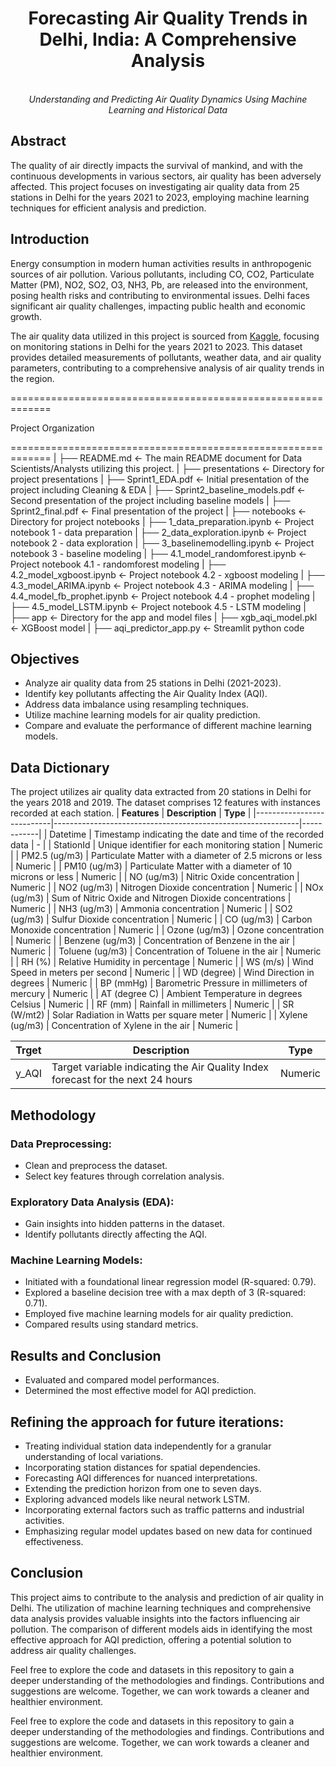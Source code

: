 <h1 align="center">Forecasting Air Quality Trends in Delhi, India: A Comprehensive Analysis</h1>
<p align="center">
  <br>
  <em>Understanding and Predicting Air Quality Dynamics Using Machine Learning and Historical Data</em>
  <br>
</p>

## Abstract
The quality of air directly impacts the survival of mankind, and with the continuous developments in various sectors, air quality has been adversely affected. This project focuses on investigating air quality data from 25 stations in Delhi for the years 2021 to 2023, employing machine learning techniques for efficient analysis and prediction.

## Introduction
Energy consumption in modern human activities results in anthropogenic sources of air pollution. Various pollutants, including CO, CO2, Particulate Matter (PM), NO2, SO2, O3, NH3, Pb, are released into the environment, posing health risks and contributing to environmental issues. Delhi faces significant air quality challenges, impacting public health and economic growth.

The air quality data utilized in this project is sourced from [Kaggle](https://www.kaggle.com/datasets/abhisheksjha/time-series-air-quality-data-of-india-2010-2023), focusing on  monitoring stations in Delhi for the years 2021 to 2023. This dataset provides detailed measurements of pollutants, weather data, and air quality parameters, contributing to a comprehensive analysis of air quality trends in the region.

=============================================================

Project Organization

=============================================================
|
├── README.md <- The main README document for Data Scientists/Analysts utilizing this project.
|
├── presentations <- Directory for project presentations
| ├── Sprint1_EDA.pdf <- Initial presentation of the project including Cleaning & EDA
| ├── Sprint2_baseline_models.pdf <- Second presentation of the project including baseline models
| ├── Sprint2_final.pdf <- Final presentation of the project
|
├── notebooks <- Directory for project notebooks
| ├── 1_data_preparation.ipynb <- Project notebook 1 - data preparation
| ├── 2_data_exploration.ipynb <- Project notebook 2 - data exploration
| ├── 3_baselinemodelling.ipynb <- Project notebook 3 - baseline modeling
| ├── 4.1_model_randomforest.ipynb <- Project notebook 4.1 - randomforest modeling
| ├── 4.2_model_xgboost.ipynb <- Project notebook 4.2 - xgboost modeling
| ├── 4.3_model_ARIMA.ipynb <- Project notebook 4.3 - ARIMA modeling
| ├── 4.4_model_fb_prophet.ipynb <- Project notebook 4.4 - prophet modeling
| ├── 4.5_model_LSTM.ipynb <- Project notebook 4.5 - LSTM modeling
|
├── app <- Directory for the app and model files
| ├── xgb_aqi_model.pkl <- XGBoost model
| ├── aqi_predictor_app.py <- Streamlit python code

## Objectives
- Analyze air quality data from 25 stations in Delhi (2021-2023).
- Identify key pollutants affecting the Air Quality Index (AQI).
- Address data imbalance using resampling techniques.
- Utilize machine learning models for air quality prediction.
- Compare and evaluate the performance of different machine learning models.

## Data Dictionary
The project utilizes air quality data extracted from 20 stations in Delhi for the years 2018 and 2019. The dataset comprises 12 features with instances recorded at each station.
| **Features**              | **Description**                                             | **Type**   |
|---------------------------|-------------------------------------------------------------|------------|
| Datetime                  | Timestamp indicating the date and time of the recorded data | -          |
| StationId                 | Unique identifier for each monitoring station               | Numeric    |
| PM2.5 (ug/m3)             | Particulate Matter with a diameter of 2.5 microns or less   | Numeric    |
| PM10 (ug/m3)              | Particulate Matter with a diameter of 10 microns or less   | Numeric    |
| NO (ug/m3)                | Nitric Oxide concentration                                  | Numeric    |
| NO2 (ug/m3)               | Nitrogen Dioxide concentration                               | Numeric    |
| NOx (ug/m3)               | Sum of Nitric Oxide and Nitrogen Dioxide concentrations     | Numeric    |
| NH3 (ug/m3)               | Ammonia concentration                                       | Numeric    |
| SO2 (ug/m3)               | Sulfur Dioxide concentration                                | Numeric    |
| CO (ug/m3)                | Carbon Monoxide concentration                               | Numeric    |
| Ozone (ug/m3)             | Ozone concentration                                         | Numeric    |
| Benzene (ug/m3)           | Concentration of Benzene in the air                          | Numeric    |
| Toluene (ug/m3)           | Concentration of Toluene in the air                          | Numeric    |
| RH (%)                    | Relative Humidity in percentage                             | Numeric    |
| WS (m/s)                  | Wind Speed in meters per second                              | Numeric    |
| WD (degree)               | Wind Direction in degrees                                   | Numeric    |
| BP (mmHg)                 | Barometric Pressure in millimeters of mercury               | Numeric    |
| AT (degree C)             | Ambient Temperature in degrees Celsius                      | Numeric    |
| RF (mm)                   | Rainfall in millimeters                                     | Numeric    |
| SR (W/mt2)                | Solar Radiation in Watts per square meter                    | Numeric    |
| Xylene (ug/m3)           | Concentration of Xylene in the air                            | Numeric    |

| **Trget**              | **Description**                                             | **Type**   |
|---------------------------|-------------------------------------------------------------|------------|
| y_AQI                     | Target variable indicating the Air Quality Index forecast for the next 24 hours| Numeric    |

## Methodology
### Data Preprocessing:
- Clean and preprocess the dataset.
- Select key features through correlation analysis.
### Exploratory Data Analysis (EDA):
- Gain insights into hidden patterns in the dataset.
- Identify pollutants directly affecting the AQI.
### Machine Learning Models:
- Initiated with a foundational linear regression model (R-squared: 0.79).
- Explored a baseline decision tree with a max depth of 3 (R-squared: 0.71).
- Employed five machine learning models for air quality prediction.
- Compared results using standard metrics.

## Results and Conclusion
- Evaluated and compared model performances.
- Determined the most effective model for AQI prediction.

## Refining the approach for future iterations:

- Treating individual station data independently for a granular understanding of local variations.
- Incorporating station distances for spatial dependencies.
- Forecasting AQI differences for nuanced interpretations.
- Extending the prediction horizon from one to seven days.
- Exploring advanced models like neural network LSTM.
- Incorporating external factors such as traffic patterns and industrial activities.
- Emphasizing regular model updates based on new data for continued effectiveness.

## Conclusion
This project aims to contribute to the analysis and prediction of air quality in Delhi. The utilization of machine learning techniques and comprehensive data analysis provides valuable insights into the factors influencing air pollution. The comparison of different models aids in identifying the most effective approach for AQI prediction, offering a potential solution to address air quality challenges.

Feel free to explore the code and datasets in this repository to gain a deeper understanding of the methodologies and findings. Contributions and suggestions are welcome. Together, we can work towards a cleaner and healthier environment.


Feel free to explore the code and datasets in this repository to gain a deeper understanding of the methodologies and findings. Contributions and suggestions are welcome. Together, we can work towards a cleaner and healthier environment.

